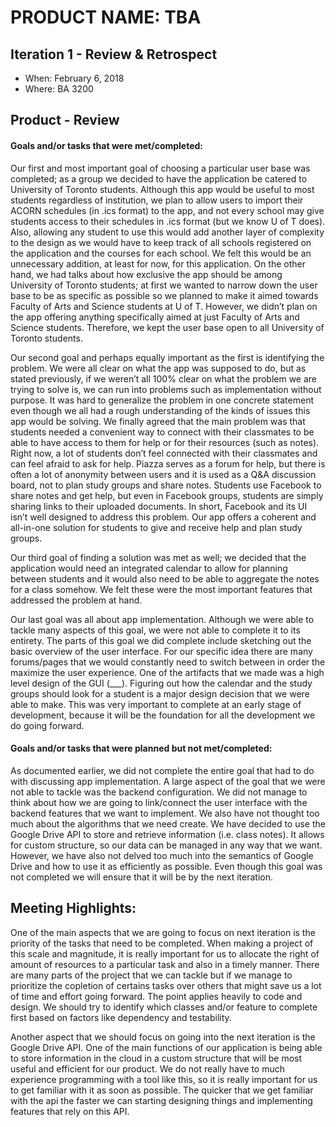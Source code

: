 # PRODUCT NAME: TBA

## Iteration 1 - Review & Retrospect

 * When: February 6, 2018
 * Where: BA 3200

## Product - Review

#### Goals and/or tasks that were met/completed:

Our first and most important goal of choosing a particular user base was completed; as a group we decided to have the application be catered to University of Toronto students. Although this app would be useful to most students regardless of institution, we plan to allow users to import their ACORN schedules (in .ics format) to the app, and not every school may give students access to their schedules in .ics format (but we know U of T does). Also, allowing any student to use this would add another layer of complexity to the design as we would have to keep track of all schools registered on the application and the courses for each school. We felt this would be an unnecessary addition, at least for now, for this application. On the other hand, we had talks about how exclusive the app should be among University of Toronto students; at first we wanted to narrow down the user base to be as specific as possible so we planned to make it aimed towards Faculty of Arts and Science students at U of T. However, we didn’t plan on the app offering anything specifically aimed at just Faculty of Arts and Science students. Therefore, we kept the user base open to all University of Toronto students.

Our second goal and perhaps equally important as the first is identifying the problem. We were all clear on what the app was supposed to do, but as stated previously, if we weren’t all 100% clear on what the problem we are trying to solve is, we can run into problems such as implementation without purpose. It was hard to generalize the problem in one concrete statement even though we all had a rough understanding of the kinds of issues this app would be solving. We finally agreed that the main problem was that students needed a convenient way to connect with their classmates to be able to have access to them for help or for their resources (such as notes). Right now, a lot of students don’t feel connected with their classmates and can feel afraid to ask for help. Piazza serves as a forum for help, but there is often a lot of anonymity between users and it is used as a Q&A discussion board, not to plan study groups and share notes. Students use Facebook to share notes and get help, but even in Facebook groups, students are simply sharing links to their uploaded documents. In short, Facebook and its UI isn’t well designed to address this problem. Our app offers a coherent and all-in-one solution for students to give and receive help and plan study groups.

Our third goal of finding a solution was met as well; we decided that the application would need an integrated calendar to allow for planning between students and it would also need to be able to aggregate the notes for a class somehow. We felt these were the most important features that addressed the problem at hand.

Our last goal was all about app implementation. Although we were able to tackle many aspects of this goal, we were not able to complete it to its entirety. The parts of this goal we did complete include sketching out the basic overview of the user interface. For our specific idea there are many forums/pages that we would constantly need to switch between in order the maximize the user experience. One of the artifacts that we made was a high level design of the GUI (___). Figuring out how the calendar and the study groups should look for a student is a major design decision that we were able to make. This was very important to complete at an early stage of development, because it will be the foundation for all the development we do going forward.

#### Goals and/or tasks that were planned but not met/completed:

As documented earlier, we did not complete the entire goal that had to do with discussing app implementation. A large aspect of the goal that we were not able to tackle was the backend configuration. We did not manage to think about how we are going to link/connect the user interface with the backend features that we want to implement. We also have not thought too much about the algorithms that we need create. We have decided to use the Google Drive API to store and retrieve information (i.e. class notes). It allows for custom structure, so our data can be managed in any way that we want. However, we have also not delved too much into the semantics of Google Drive and how to use it as efficiently as possible. Even though this goal was not completed we will ensure that it will be by the next iteration.

## Meeting Highlights:

One of the main aspects that we are going to focus on next iteration is the priority of the tasks that need to be completed. When making a project of this scale and magnitude, it is really important for us to allocate the right of amount of resources to a particular task and also in a timely manner. There are many parts of the project that we can tackle but if we manage to prioritize the copletion of certains tasks over others that might save us a lot of time and effort going forward. The point applies heavily to code and design. We should try to identify which classes and/or feature to complete first based on factors like dependency and testability.

Another aspect that we should focus on going into the next iteration is the Google Drive API. One of the main functions of our application is being able to store information in the cloud in a custom structure that will be most useful and efficient for our product. We do not really have to much experience programming with a tool like this, so it is really important for us to get familiar with it as soon as possible. The quicker that we get familiar with the api the faster we can starting designing things and implementing features that rely on this API.

